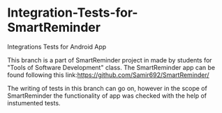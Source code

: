 # Integration-Tests-for-SmartReminder
Integrations Tests for Android App

This branch is a part of SmartReminder project in made by students for "Tools of Software Development" class. The SmartReminder app can be found following this link:https://github.com/Samir692/SmartReminder/

The writing of tests in this branch can go on, however in the scope of SmartReminder the functionality of app was checked with the help of instumented tests.
